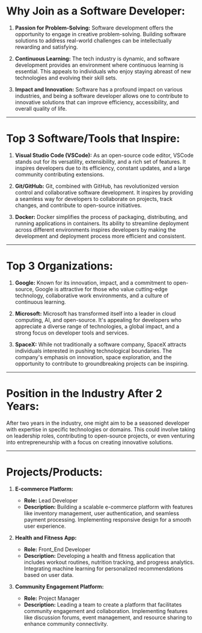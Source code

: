 # Why Join as a Software Developer:

1. **Passion for Problem-Solving:** Software development offers the opportunity to engage in creative problem-solving. Building software solutions to address real-world challenges can be intellectually rewarding and satisfying.

2. **Continuous Learning:** The tech industry is dynamic, and software development provides an environment where continuous learning is essential. This appeals to individuals who enjoy staying abreast of new technologies and evolving their skill sets.

3. **Impact and Innovation:** Software has a profound impact on various industries, and being a software developer allows one to contribute to innovative solutions that can improve efficiency, accessibility, and overall quality of life.

---

# Top 3 Software/Tools that Inspire:

1. **Visual Studio Code (VSCode):** As an open-source code editor, VSCode stands out for its versatility, extensibility, and a rich set of features. It inspires developers due to its efficiency, constant updates, and a large community contributing extensions.

2. **Git/GitHub:** Git, combined with GitHub, has revolutionized version control and collaborative software development. It inspires by providing a seamless way for developers to collaborate on projects, track changes, and contribute to open-source initiatives.

3. **Docker:** Docker simplifies the process of packaging, distributing, and running applications in containers. Its ability to streamline deployment across different environments inspires developers by making the development and deployment process more efficient and consistent.

---

# Top 3 Organizations:

1. **Google:** Known for its innovation, impact, and a commitment to open-source, Google is attractive for those who value cutting-edge technology, collaborative work environments, and a culture of continuous learning.

2. **Microsoft:** Microsoft has transformed itself into a leader in cloud computing, AI, and open-source. It's appealing for developers who appreciate a diverse range of technologies, a global impact, and a strong focus on developer tools and services.

3. **SpaceX:** While not traditionally a software company, SpaceX attracts individuals interested in pushing technological boundaries. The company's emphasis on innovation, space exploration, and the opportunity to contribute to groundbreaking projects can be inspiring.

---

# Position in the Industry After 2 Years:

After two years in the industry, one might aim to be a seasoned developer with expertise in specific technologies or domains. This could involve taking on leadership roles, contributing to open-source projects, or even venturing into entrepreneurship with a focus on creating innovative solutions.

---

# Projects/Products:

1. **E-commerce Platform:**
   - **Role:** Lead Developer
   - **Description:** Building a scalable e-commerce platform with features like inventory management, user authentication, and seamless payment processing. Implementing responsive design for a smooth user experience.

2. **Health and Fitness App:**
   - **Role:** Front_End Developer
   - **Description:** Developing a health and fitness application that includes workout routines, nutrition tracking, and progress analytics. Integrating machine learning for personalized recommendations based on user data.

3. **Community Engagement Platform:**
   - **Role:** Project Manager
   - **Description:** Leading a team to create a platform that facilitates community engagement and collaboration. Implementing features like discussion forums, event management, and resource sharing to enhance community connectivity.
